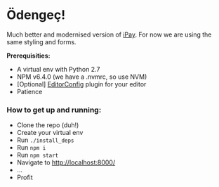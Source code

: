 # Ödengeç!

Much better and modernised version of [iPay](https://github.com/spawnedc/iPay). For now we are using the same styling and forms.

**Prerequisities:**
* A virtual env with Python 2.7
* NPM v6.4.0 (we have a .nvmrc, so use NVM)
* [Optional] [EditorConfig](http://editorconfig.org/#download) plugin for your editor
* Patience

### How to get up and running:
* Clone the repo (duh!)
* Create your virtual env
* Run `./install_deps`
* Run `npm i`
* Run `npm start`
* Navigate to [http://localhost:8000/](http://localhost:8000/)
* ...
* Profit
